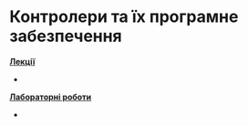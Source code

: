 # Контролери та їх програмне забезпечення

[**Лекції**](Лекції)

- 

[**Лабораторні роботи**](Лаборат)

- 